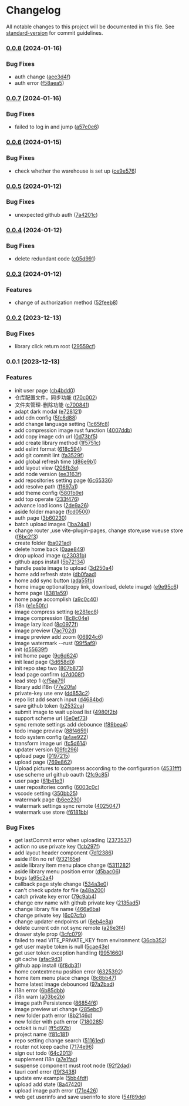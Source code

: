 # Changelog

All notable changes to this project will be documented in this file. See [standard-version](https://github.com/conventional-changelog/standard-version) for commit guidelines.

### [0.0.8](https://github.com/picx-apps/picx-app/compare/v0.0.7...v0.0.8) (2024-01-16)


### Bug Fixes

* auth change ([aee3d4f](https://github.com/picx-apps/picx-app/commit/aee3d4f0a4b0f3f7be852a41940638e1863ac0f6))
* auth error ([f58aea5](https://github.com/picx-apps/picx-app/commit/f58aea5e8003a0173c468d9cf2f443bd22f899c5))

### [0.0.7](https://github.com/picx-apps/picx-app/compare/v0.0.6...v0.0.7) (2024-01-16)


### Bug Fixes

* failed to log in and jump ([a57c0e6](https://github.com/picx-apps/picx-app/commit/a57c0e64ab667b6ee3b6345c14f2851067beeb08))

### [0.0.6](https://github.com/picx-apps/picx-app/compare/v0.0.5...v0.0.6) (2024-01-15)


### Bug Fixes

* check whether the warehouse is set up ([ce9e576](https://github.com/picx-apps/picx-app/commit/ce9e576d8d4e381fb74cba44bdd59b89f54a10ff))

### [0.0.5](https://github.com/picx-apps/picx-app/compare/v0.0.4...v0.0.5) (2024-01-12)


### Bug Fixes

* unexpected github auth ([7a4201c](https://github.com/picx-apps/picx-app/commit/7a4201cb4e2114f51ac740e4c47d58f860f8fd24))

### [0.0.4](https://github.com/picx-apps/picx-app/compare/v0.0.3...v0.0.4) (2024-01-12)


### Bug Fixes

* delete redundant code ([c05d991](https://github.com/picx-apps/picx-app/commit/c05d991bcde15b5f8116c13b66be993aa463ab30))

### [0.0.3](https://github.com/picx-apps/picx-app/compare/v0.0.2...v0.0.3) (2024-01-12)


### Features

* change of authorization method ([52feeb8](https://github.com/picx-apps/picx-app/commit/52feeb805a6f9a181634824f5d7de818ad94fcb8))

### [0.0.2](https://github.com/picx-dev/picx-app/compare/v0.0.1...v0.0.2) (2023-12-13)


### Bug Fixes

* library click return root ([29559cf](https://github.com/picx-dev/picx-app/commit/29559cfbf7f090fa95fc9c27e038560b0c7253f2))

### 0.0.1 (2023-12-13)


### Features

*  init user page ([cb4bdd0](https://github.com/picx-dev/picx-app/commit/cb4bdd0c2b7ee9616b67a16d12fc07ebc5559ac9))
* 仓库配置文件，同步功能 ([f70c002](https://github.com/picx-dev/picx-app/commit/f70c0020809c8fb08124b81ad49721d55712fb10))
* 文件夹管理-删除功能 ([c700841](https://github.com/picx-dev/picx-app/commit/c700841ab0a95621ae830443387f7ace87144bed))
* adapt dark modal ([e728121](https://github.com/picx-dev/picx-app/commit/e7281217e7057ff3fbe86c885cb9b62b006ea41b))
* add cdn config ([5fc6d88](https://github.com/picx-dev/picx-app/commit/5fc6d887107fa9572f96643a1542ab0aad9ba967))
* add change language setting ([1c65fc8](https://github.com/picx-dev/picx-app/commit/1c65fc8dbd0bca3d9f26b113636c26230a8be339))
* add compression image rust function ([4007ddb](https://github.com/picx-dev/picx-app/commit/4007ddb0cbeaf54e2fd38457814930a8750ec012))
* add copy image cdn url ([0d73bf5](https://github.com/picx-dev/picx-app/commit/0d73bf5333f06e1c43a9d989c03869f54ce1f4ca))
* add create library method ([1f5751c](https://github.com/picx-dev/picx-app/commit/1f5751c84642eceb94b0753e8708fd1d82991127))
* add eslint format ([618c594](https://github.com/picx-dev/picx-app/commit/618c594f20e2f63e45d14450d5138f128eb44153))
* add git commit lint ([fa3529f](https://github.com/picx-dev/picx-app/commit/fa3529f97f8294df74b09063fb85a9def0059134))
* add global refresh time ([d86e9b1](https://github.com/picx-dev/picx-app/commit/d86e9b17adb23d54f73fa3839e08da1cf5c66875))
* add layout view ([206fb3e](https://github.com/picx-dev/picx-app/commit/206fb3ea0b733f8ae12ed6d210b9205de6979045))
* add node version ([ee3163f](https://github.com/picx-dev/picx-app/commit/ee3163f705b0b2793e6b8f0088e8fa56e76b2656))
* add repositories setting page ([6c65336](https://github.com/picx-dev/picx-app/commit/6c653369805ef575b323534194ad37cd163e871d))
* add resolve path ([ff697a1](https://github.com/picx-dev/picx-app/commit/ff697a1ecf9f8b6232f92c9bca33cd6295aee5c0))
* add theme config ([5801b9e](https://github.com/picx-dev/picx-app/commit/5801b9ea5e93e1b2a7c78d217f099a3c1d88359c))
* add top operate ([233f476](https://github.com/picx-dev/picx-app/commit/233f476e95d975a19d9d53908ee8a543a05cc717))
* advance load icons ([2de9a26](https://github.com/picx-dev/picx-app/commit/2de9a2684d1e0560d41979229ca15282cc9a987b))
* aside folder manage ([fcd0500](https://github.com/picx-dev/picx-app/commit/fcd05000830e9a77c33412dc71bc90803bf81bd9))
* auth page ([3b60230](https://github.com/picx-dev/picx-app/commit/3b602305c14701a6a175b504d8bc6e52f08eb143))
* batch upload images ([1ba24a8](https://github.com/picx-dev/picx-app/commit/1ba24a810bb6391cb5b274743ae310c1e21c147a))
* change router ,use vite-plugin-pages, change store,use vueuse store ([f6bc2f3](https://github.com/picx-dev/picx-app/commit/f6bc2f3d69729f5ba73157953a37388605617c2c))
* create folder ([ba021ad](https://github.com/picx-dev/picx-app/commit/ba021ad68870bbfc95aeb497995487a3e959daba))
* delete home back ([0aae849](https://github.com/picx-dev/picx-app/commit/0aae849ebec0acfe21977ee8a73ee4eeefbbc29f))
* drop upload image ([c23031b](https://github.com/picx-dev/picx-app/commit/c23031b9a2e1d44756305b9a53521b5604275b29))
* github apps install ([5b72134](https://github.com/picx-dev/picx-app/commit/5b7213478f989c7f97184c4e777cf526115ad633))
* handle paste image to upload ([3d250a4](https://github.com/picx-dev/picx-app/commit/3d250a46d09ce82b777d97f8ac2a9f49a54740a8))
* home add refresh state ([db0faad](https://github.com/picx-dev/picx-app/commit/db0faad5d7691b827c67df5ad579e7d14caa66a2))
* home add sync button ([ada55fb](https://github.com/picx-dev/picx-app/commit/ada55fbbfb8b019e1f79d5080862f0b0d0dbdabd))
* home image optional(copy link, download, delete image) ([e9e95c6](https://github.com/picx-dev/picx-app/commit/e9e95c623176436c34202bf283a9a8ce0ed2454e))
* home page ([8381a59](https://github.com/picx-dev/picx-app/commit/8381a5970b650109c5d04d9b86ccc06bc6a8f6c5))
* home page accomplish ([a9c0c40](https://github.com/picx-dev/picx-app/commit/a9c0c40374b6b9a03de568a53f2876c821fd7070))
* i18n ([e1e50fc](https://github.com/picx-dev/picx-app/commit/e1e50fc70df6d0a37c0684b702eced9262e33411))
* image compress setting ([e281ec8](https://github.com/picx-dev/picx-app/commit/e281ec888e4966a36b6118bfd5be1cf210b995c9))
* image compression ([8c8c04e](https://github.com/picx-dev/picx-app/commit/8c8c04e73fb71dba19ce8ee120e2f74546aed06f))
* image lazy load ([8c0977f](https://github.com/picx-dev/picx-app/commit/8c0977f011a2e06f41029903512815478286d26f))
* image preview ([7ac702d](https://github.com/picx-dev/picx-app/commit/7ac702d401a006a2e46895536e6db2a063d7803b))
* image preview add zoom ([06924c6](https://github.com/picx-dev/picx-app/commit/06924c6e3d5e85a363af2060272970af5059f4fa))
* image watermark --rust ([99f5af9](https://github.com/picx-dev/picx-app/commit/99f5af9765638cafe4649b8a1044b81c98564318))
* init ([d55639f](https://github.com/picx-dev/picx-app/commit/d55639fb39dd03d5011b339e91b8820d163d3293))
* init home page ([9c6d624](https://github.com/picx-dev/picx-app/commit/9c6d6240acf91c4b283b9fdd37ac5dad13e1f214))
* init lead page ([3d658d0](https://github.com/picx-dev/picx-app/commit/3d658d09b91da6576b503cddce8abeb6192166c5))
* init repo step two ([807b873](https://github.com/picx-dev/picx-app/commit/807b873e5566ed1ddc061caad9a6e43381b684fe))
* lead page confirm ([d7d008f](https://github.com/picx-dev/picx-app/commit/d7d008fe53d4629362578091650b01c27a0e8adf))
* lead step 1 ([cf5aa79](https://github.com/picx-dev/picx-app/commit/cf5aa79a84b99297eb9d16f439aa111157753ba6))
* library add i18n ([77e20fa](https://github.com/picx-dev/picx-app/commit/77e20fa49bf6b88a67a77d5a636256cf4ff60a54))
* private-key use env ([dd853c2](https://github.com/picx-dev/picx-app/commit/dd853c2ef47f1e4b17c428a7a93b36fc81c863c6))
* repo list add search input ([d4684bd](https://github.com/picx-dev/picx-app/commit/d4684bd7d7461cf98d5ae3ab3a858dbbe2859ab0))
* save github token ([b2532ca](https://github.com/picx-dev/picx-app/commit/b2532ca3795c0ded1e336d7f929fdfe6a68b14d2))
* submit image to wait upload list ([4980f2b](https://github.com/picx-dev/picx-app/commit/4980f2b1dcd18ccf8b894b8ebd50dbf11c84d52e))
* support scheme url ([6e0ef73](https://github.com/picx-dev/picx-app/commit/6e0ef73ad26a986a7f8392fc7940cd593e606853))
* sync remote settings add debounce ([f89bea4](https://github.com/picx-dev/picx-app/commit/f89bea4bd3fe9c97790dffa57963debc6040461d))
* todo  image preview ([88f4659](https://github.com/picx-dev/picx-app/commit/88f46593009a41bd4a7d87ae7b8fed6baacf41cc))
* todo system config ([a4ae922](https://github.com/picx-dev/picx-app/commit/a4ae9220c079f89ee76744e988180b8a1341d0c0))
* transform image uri ([fc5d614](https://github.com/picx-dev/picx-app/commit/fc5d614608d78f70abe604de916fb3cc6df4bfc1))
* updater version ([09fc296](https://github.com/picx-dev/picx-app/commit/09fc2960b024d42d08157260811cdb8309ea747d))
* upload page ([0197215](https://github.com/picx-dev/picx-app/commit/01972154670ba336a483685aa25e9b92eac7383f))
* upload page ([769e862](https://github.com/picx-dev/picx-app/commit/769e8621b9df36b5d7c61d331930c6463cca0479))
* Upload pictures to compress according to the configuration ([4531fff](https://github.com/picx-dev/picx-app/commit/4531fff741e8023427ea1ee7186947285849f5ab))
* use scheme url github oauth ([2fc9c85](https://github.com/picx-dev/picx-app/commit/2fc9c851edc6a522e17f3b8cdc3a7eaecfbebe47))
* user page ([81b41e3](https://github.com/picx-dev/picx-app/commit/81b41e37e55b83d864d1077fe5a968e9bd52bc42))
* user repositories config ([6003c0c](https://github.com/picx-dev/picx-app/commit/6003c0c4899699e6aadb5205715c9a304fe4fcf7))
* vscode setting ([350bb25](https://github.com/picx-dev/picx-app/commit/350bb25fe150f9ce98b52218f3f834d7afee326d))
* watermark page ([b6ee230](https://github.com/picx-dev/picx-app/commit/b6ee23026eb4b3050e856f0b18df8bd69b549d8b))
* watermark settings sync remote ([4025047](https://github.com/picx-dev/picx-app/commit/4025047e58a15cb359231247f9ee7b48cb6a4795))
* watermark use store ([f6181bb](https://github.com/picx-dev/picx-app/commit/f6181bb8029e5089442bd01fafe97bf029c7f78f))


### Bug Fixes

*  get lastCommit error when uploading ([2373537](https://github.com/picx-dev/picx-app/commit/237353776996557c6101ea13eae8763e2ad4083b))
* action no use private key ([1cb297f](https://github.com/picx-dev/picx-app/commit/1cb297f026fdcc38c357886e660244b041f22ad1))
* add layout header component ([7d12386](https://github.com/picx-dev/picx-app/commit/7d1238694e3e6c3dcd0b40758fbe66b99ecfb868))
* aside i18n no ref ([932165e](https://github.com/picx-dev/picx-app/commit/932165e8867c025598c56f66d12ac8010f6dfb39))
* aside library item menu place change ([5311282](https://github.com/picx-dev/picx-app/commit/53112821fc2f90e3e44144b60934f2cd89f5bcb8))
* aside library menu position error ([d5bac06](https://github.com/picx-dev/picx-app/commit/d5bac06effda3e9fac3e90b0ac6ea1ea1f40d268))
* bugs ([a65c2a4](https://github.com/picx-dev/picx-app/commit/a65c2a44fbf037eb599f642162d19326b19dcc37))
* callback page style change ([534a3e0](https://github.com/picx-dev/picx-app/commit/534a3e0cc74cd524f57d25d6f270d120c4201d83))
* can't check update for file ([a48a200](https://github.com/picx-dev/picx-app/commit/a48a20083bcbece99007a1517ec8f447f16f6cad))
* catch private key error ([79c9ab4](https://github.com/picx-dev/picx-app/commit/79c9ab405ac3b23126981dfa738b15a4c925ef9f))
* change env name with github private key ([2135ad5](https://github.com/picx-dev/picx-app/commit/2135ad5e6715f8b53c35677394952cd2d127d3f7))
* change library file name ([466a6ba](https://github.com/picx-dev/picx-app/commit/466a6bafd2e5c02de3500247a6646c4b6d45c821))
* change private key ([6c07cfb](https://github.com/picx-dev/picx-app/commit/6c07cfb3fc7aa83c643391b2a7b88fe29e615791))
* change updater endpoints url ([6eb4e8a](https://github.com/picx-dev/picx-app/commit/6eb4e8ad0acc03fae92219bc935f2dcddd0247c3))
* delete current cdn not sync remote ([a26e3f4](https://github.com/picx-dev/picx-app/commit/a26e3f4ec3a6421d1e380ccd8b20525973485ecf))
* drawer style prop ([3cfc079](https://github.com/picx-dev/picx-app/commit/3cfc079c3bd57ca8956bddc8880fad1de66bd075))
* failed to read VITE_PRIVATE_KEY from environment ([36cb352](https://github.com/picx-dev/picx-app/commit/36cb352d004855f803f8c6523cfbeab8d4f83571))
* get user maybe token is null ([5cae43e](https://github.com/picx-dev/picx-app/commit/5cae43eeeb62a8a11e8a07206fbef21042a24850))
* get user token exception handling ([9951660](https://github.com/picx-dev/picx-app/commit/99516600126b9efc3d460c3366dc6844a11814ef))
* git cache ([afac9d3](https://github.com/picx-dev/picx-app/commit/afac9d347dd73edd27f85e45a95d7483a0603df5))
* github app install ([6f8db31](https://github.com/picx-dev/picx-app/commit/6f8db31e4ae2ff57484beafcf78d4fe23ae68100))
* home contextmenu position error ([6325392](https://github.com/picx-dev/picx-app/commit/63253924a53f998180d10718ae83e1d22076936d))
* home item menu place change ([8c8bb47](https://github.com/picx-dev/picx-app/commit/8c8bb47504daea64852539144843eca65f22448b))
* home latest image debounced ([97a2bad](https://github.com/picx-dev/picx-app/commit/97a2badcf38ee75780f71bc1c32f8f4116d6f096))
* i18n error ([6b85dbb](https://github.com/picx-dev/picx-app/commit/6b85dbbfd61b87bde66036615bd0f7f8783f31ec))
* i18n warn ([a03be2b](https://github.com/picx-dev/picx-app/commit/a03be2bbec42a72eba6ba9c771bc6dd499ef1096))
* image path Persistence ([86854f6](https://github.com/picx-dev/picx-app/commit/86854f672159e5daacd409ebb3036ed925827a90))
* image preview uri change ([285ebc1](https://github.com/picx-dev/picx-app/commit/285ebc15aba8e397a3d355657cf4595f373a2e9d))
* new folder path error ([8b2146d](https://github.com/picx-dev/picx-app/commit/8b2146d6cb449df635a81f1d0ad6f8aa61d3e0a9))
* new folder with path error ([7180285](https://github.com/picx-dev/picx-app/commit/718028521a23f6a92014f709d0e5db67b09e2a9f))
* octokit is null ([ff5d92b](https://github.com/picx-dev/picx-app/commit/ff5d92bdda64cb41cf2ff32ad5e4be1271ed2d43))
* project name ([f81c181](https://github.com/picx-dev/picx-app/commit/f81c181e6b1a7bb4c58111ba0ee0315312a403a3))
* repo setting change search ([51161ed](https://github.com/picx-dev/picx-app/commit/51161eda30ac9a39b38f8641e66599b24c14916e))
* router not keep cache ([7174e96](https://github.com/picx-dev/picx-app/commit/7174e965e05f7af4eca2024d4882da5fac8afc58))
* sign out todo ([64c2013](https://github.com/picx-dev/picx-app/commit/64c2013d3f5e7cb1b808fde03696705cabeb8809))
* supplement i18n ([a7e1fac](https://github.com/picx-dev/picx-app/commit/a7e1fac924f67855a95967b8ffbea0e47a0074c5))
* suspense component must root node ([92f2dad](https://github.com/picx-dev/picx-app/commit/92f2dad45e5717d840850dc52c0f4ca327f546a8))
* tauri conf error ([f9f3438](https://github.com/picx-dev/picx-app/commit/f9f34386529e08785d8e9610783ddcd028e87148))
* update env example ([5bb4fdf](https://github.com/picx-dev/picx-app/commit/5bb4fdf373d7b58b33530e9e075366d6ad64692a))
* upload add state ([8a47420](https://github.com/picx-dev/picx-app/commit/8a4742005827e512783b853dd6e5266948d782a2))
* upload image path error ([f71e426](https://github.com/picx-dev/picx-app/commit/f71e426f4dc185b64499e1bf8a9a225457fd0997))
* web get userinfo and save userinfo to  store ([54f89de](https://github.com/picx-dev/picx-app/commit/54f89de07bbbb82329670cbf841f4fa88070caba))

